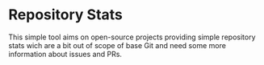 # Repository Stats

This simple tool aims on open-source projects providing simple repository stats wich are a bit out of scope of base Git and need some more information about issues and PRs.

